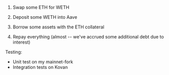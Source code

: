 1. Swap some ETH for WETH 

2. Deposit some WETH into Aave

3. Borrow some assets with the ETH collateral

4. Repay everything (almost -- we've accrued some additional debt due to interest)

Testing:
- Unit test on my mainnet-fork
- Integration tests on Kovan